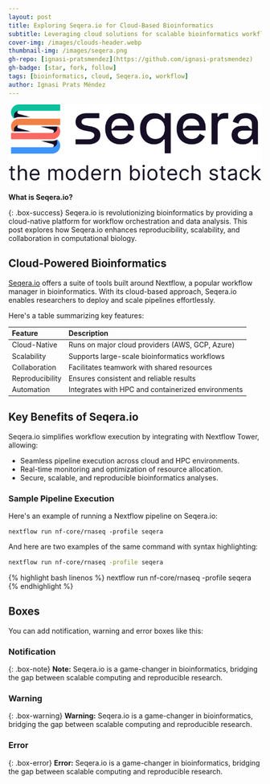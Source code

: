 ```yaml
---
layout: post
title: Exploring Seqera.io for Cloud-Based Bioinformatics
subtitle: Leveraging cloud solutions for scalable bioinformatics workflows
cover-img: /images/clouds-header.webp
thumbnail-img: /images/seqera.png
gh-repo: [ignasi-pratsmendez](https://github.com/ignasi-pratsmendez)
gh-badge: [star, fork, follow]
tags: [bioinformatics, cloud, Seqera.io, workflow]
author: Ignasi Prats Méndez
---
```


![Seqera.io Logo](/images/seqera.png)

**What is Seqera.io?**

{: .box-success}
Seqera.io is revolutionizing bioinformatics by providing a cloud-native platform for workflow orchestration and data analysis. This post explores how Seqera.io enhances reproducibility, scalability, and collaboration in computational biology.

## Cloud-Powered Bioinformatics

[Seqera.io](https://seqera.io/) offers a suite of tools built around Nextflow, a popular workflow manager in bioinformatics. With its cloud-based approach, Seqera.io enables researchers to deploy and scale pipelines effortlessly.

Here's a table summarizing key features:

| Feature | Description |
| :------ |:----------- |
| Cloud-Native | Runs on major cloud providers (AWS, GCP, Azure) |
| Scalability | Supports large-scale bioinformatics workflows |
| Collaboration | Facilitates teamwork with shared resources |
| Reproducibility | Ensures consistent and reliable results |
| Automation | Integrates with HPC and containerized environments |

## Key Benefits of Seqera.io

Seqera.io simplifies workflow execution by integrating with Nextflow Tower, allowing:
- Seamless pipeline execution across cloud and HPC environments.
- Real-time monitoring and optimization of resource allocation.
- Secure, scalable, and reproducible bioinformatics analyses.

### Sample Pipeline Execution

Here's an example of running a Nextflow pipeline on Seqera.io:

~~~
nextflow run nf-core/rnaseq -profile seqera
~~~

And here are two examples of the same command with syntax highlighting:

```bash
nextflow run nf-core/rnaseq -profile seqera
```

{% highlight bash linenos %}
nextflow run nf-core/rnaseq -profile seqera
{% endhighlight %}


## Boxes
You can add notification, warning and error boxes like this:

### Notification

{: .box-note}
**Note:** Seqera.io is a game-changer in bioinformatics, bridging the gap between scalable computing and reproducible research.

### Warning

{: .box-warning}
**Warning:** Seqera.io is a game-changer in bioinformatics, bridging the gap between scalable computing and reproducible research.

### Error

{: .box-error}
**Error:** Seqera.io is a game-changer in bioinformatics, bridging the gap between scalable computing and reproducible research.

